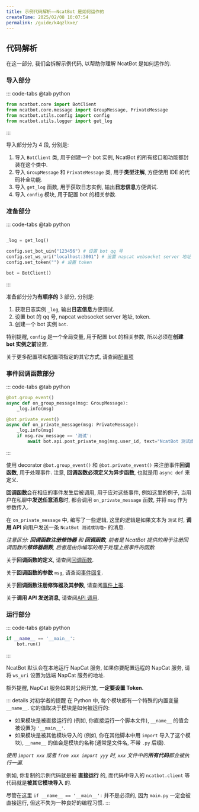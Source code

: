 ```yaml
---
title: 示例代码解析——NcatBot 是如何运作的 
createTime: 2025/02/08 10:07:54
permalink: /guide/k4qzlkxe/
---
```



## 代码解析

在这一部分, 我们会拆解示例代码, 以帮助你理解 NcatBot 是如何运作的.

### 导入部分

::: code-tabs
@tab python
```python
from ncatbot.core import BotClient
from ncatbot.core.message import GroupMessage, PrivateMessage
from ncatbot.utils.config import config
from ncatbot.utils.logger import get_log
```
:::

导入部分分为 4 段, 分别是:

1. 导入 `BotClient` 类, 用于创建一个 bot 实例, NcatBot 的所有接口和功能都封装在这个类中.
2. 导入 `GroupMessage` 和 `PrivateMessage` 类, 用于**类型注解**, 方便使用 IDE 的代码补全功能.
3. 导入 `get_log` 函数, 用于获取日志实例, 输出**日志信息**方便调试.
4. 导入 `config` 模块, 用于配置 bot 的相关参数.

### 准备部分

::: code-tabs
@tab python
```python

_log = get_log()

config.set_bot_uin("123456") # 设置 bot qq 号
config.set_ws_uri("localhost:3001") # 设置 napcat websocket server 地址
config.set_token("") # 设置 token

bot = BotClient()
```
:::

准备部分分为**有顺序的** 3 部分, 分别是:

1. 获取日志实例 `_log`, 输出**日志信息**方便调试.
2. 设置 bot 的 qq 号, napcat websocket server 地址, token.
3. 创建一个 bot 实例 `bot`.

特别提醒, `config` 是一个全局变量, 用于配置 bot 的相关参数, 所以必须在**创建 bot 实例之前**设置.

关于更多配置项和配置项指定的其它方式, 请查阅[配置项](../2.%20配置项.md)

### 事件回调函数部分

::: code-tabs
@tab python
```python
@bot.group_event()
async def on_group_message(msg: GroupMessage):
    _log.info(msg)

@bot.private_event()
async def on_private_message(msg: PrivateMessage):
    _log.info(msg)
    if msg.raw_message == '测试':
        await bot.api.post_private_msg(msg.user_id, text="NcatBot 测试成功喵~")
```
:::

使用 decorator `@bot.group_event()` 和 `@bot.private_event()` 来注册事件**回调函数**, 用于处理事件. 注意, **回调函数必须定义为异步函数**, 也就是用 `async def` 来定义.

**回调函数**会在相应的事件发生后被调用, 用于应对这些事件, 例如这里的例子, 当用户在私聊中**发送任意消息**时, 都会调用 `on_private_message` 函数, 并将 `msg` 作为参数传入.

在 `on_private_message` 中, 编写了一些逻辑, 这里的逻辑是如果文本为 `测试` 时, **调用 API** 向用户发送一条 `NcatBot 测试成功喵~` 的消息.

*注意区分: **回调函数注册修饰器** 和 **回调函数**, 前者是 NcatBot 提供的用于注册回调函数的**修饰器函数**, 后者是由你编写的用于处理上报事件的函数.*

关于**回调函数的定义**, 请查阅[回调函数](../3.%20事件处理/1.%20回调函数.md).

关于**回调函数的参数** `msg`, 请查阅[事件回复](../3.%20事件处理/3.%20事件回复.md).

关于**回调函数注册修饰器及其参数**, 请查阅[事件上报](../3.%20事件处理/2.%20事件上报.md).

关于**调用 API 发送消息**, 请查阅[API 调用](../4.%20API%20参考/1.%20API%20调用.md).


### 运行部分

::: code-tabs
@tab python
```python
if __name__ == '__main__':
    bot.run()
```
:::

NcatBot 默认会在本地运行 NapCat 服务, 如果你要配置远程的 NapCat 服务, 请将 `ws_uri` 设置为远端 NapCat 服务的地址. 

额外提醒, NapCat 服务如果对公网开放, **一定要设置 Token**.

::: details 对初学者的提醒
在 Python 中, 每个模块都有一个特殊的内置变量 `__name__`. 它的值取决于模块是如何被运行的:

- 如果模块是被直接运行的 (例如, 你直接运行一个脚本文件), `__name__` 的值会被设置为 `'__main__'`.
- 如果模块是被其他模块导入的 (例如, 你在其他脚本中用 `import` 导入了这个模块), `__name__` 的值会是模块的名称(通常是文件名, 不带 `.py` 后缀).

*使用 `import xxx` 或者  `from xxx import yyy` 时, `xxx` 文件中的**所有代码**都会被执行一遍.*

例如, 你复制的示例代码就是被 **直接运行** 的, 而代码中导入的 `ncatbot.client` 等代码就是**被其它模块导入** 的.

尽管在这里 `if __name__ == '__main__':` 并不是必须的, 因为 `main.py` 一定会被直接运行, 但这不失为一种良好的编程习惯.
:::